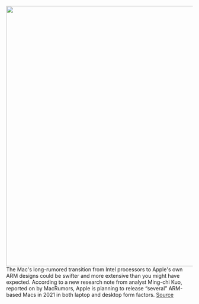 <img src='https://cdn.vox-cdn.com/thumbor/9o4qKZUWDwXZcA-LQTVjYcQu9ew=/0x0:2040x1360/1200x800/filters:focal(857x517:1183x843)/cdn.vox-cdn.com/uploads/chorus_image/image/66562891/awhite_200319_3944_2.0.0.jpg' width='700px' /><br/>
The Mac's long-rumored transition from Intel processors to Apple's own ARM designs could be swifter and more extensive than you might have expected. According to a new research note from analyst Ming-chi Kuo, reported on by MacRumors, Apple is planning to release “several” ARM-based Macs in 2021 in both laptop and desktop form factors.
<a href='https://www.theverge.com/2020/3/27/21196611/arm-macbook-desktop-apple-2021-release-date'> Source <a/>